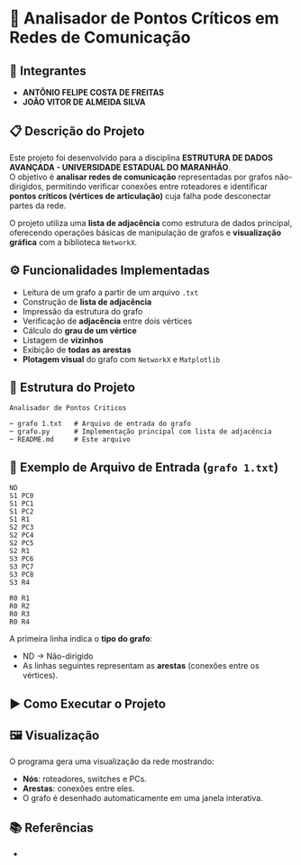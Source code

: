 # 🧠 Analisador de Pontos Críticos em Redes de Comunicação


## 👥 Integrantes
- **ANTÔNIO FELIPE COSTA DE FREITAS**
- **JOÃO VITOR DE ALMEIDA SILVA** 



## 📋 Descrição do Projeto
Este projeto foi desenvolvido para a disciplina **ESTRUTURA DE DADOS AVANÇADA - UNIVERSIDADE ESTADUAL DO MARANHÃO**.  
O objetivo é **analisar redes de comunicação** representadas por grafos não-dirigidos, permitindo verificar conexões entre roteadores e identificar **pontos críticos (vértices de articulação)** cuja falha pode desconectar partes da rede.

O projeto utiliza uma **lista de adjacência** como estrutura de dados principal, oferecendo operações básicas de manipulação de grafos e **visualização gráfica** com a biblioteca `NetworkX`.


## ⚙️ Funcionalidades Implementadas
- Leitura de um grafo a partir de um arquivo `.txt`
- Construção de **lista de adjacência**
- Impressão da estrutura do grafo
- Verificação de **adjacência** entre dois vértices
- Cálculo do **grau de um vértice**
- Listagem de **vizinhos**
- Exibição de **todas as arestas**
- **Plotagem visual** do grafo com `NetworkX` e `Matplotlib`


## 🧩 Estrutura do Projeto
```text
Analisador de Pontos Criticos

─ grafo 1.txt   # Arquivo de entrada do grafo
─ grafo.py      # Implementação principal com lista de adjacência
─ README.md     # Este arquivo
```

## 📄 Exemplo de Arquivo de Entrada (`grafo 1.txt`)
```text
ND
S1 PC0
S1 PC1
S1 PC2
S1 R1
S2 PC3
S2 PC4
S2 PC5
S2 R1
S3 PC6
S3 PC7
S3 PC8
S3 R4

R0 R1
R0 R2
R0 R3
R0 R4
```
A primeira linha indica o **tipo do grafo**:
- ND → Não-dirigido    
- As linhas seguintes representam as **arestas** (conexões entre os vértices).


## ▶️ Como Executar o Projeto

###

## 🖼️ Visualização
O programa gera uma visualização da rede mostrando:
- **Nós**: roteadores, switches e PCs.
- **Arestas**: conexões entre eles.  
- O grafo é desenhado automaticamente em uma janela interativa.



## 📚 Referências
-
